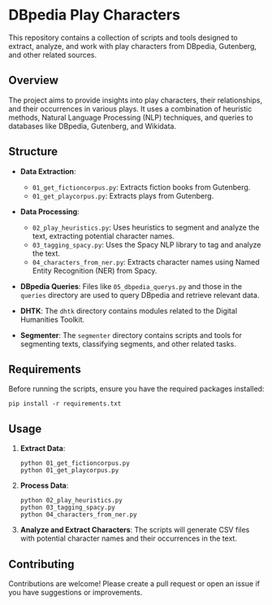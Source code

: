 # DBpedia Play Characters

This repository contains a collection of scripts and tools designed to extract, analyze, and work with play characters from DBpedia, Gutenberg, and other related sources.

## Overview

The project aims to provide insights into play characters, their relationships, and their occurrences in various plays. It uses a combination of heuristic methods, Natural Language Processing (NLP) techniques, and queries to databases like DBpedia, Gutenberg, and Wikidata.

## Structure

- **Data Extraction**:
  - `01_get_fictioncorpus.py`: Extracts fiction books from Gutenberg.
  - `01_get_playcorpus.py`: Extracts plays from Gutenberg.

- **Data Processing**:
  - `02_play_heuristics.py`: Uses heuristics to segment and analyze the text, extracting potential character names.
  - `03_tagging_spacy.py`: Uses the Spacy NLP library to tag and analyze the text.
  - `04_characters_from_ner.py`: Extracts character names using Named Entity Recognition (NER) from Spacy.

- **DBpedia Queries**: Files like `05_dbpedia_querys.py` and those in the `queries` directory are used to query DBpedia and retrieve relevant data.

- **DHTK**: The `dhtk` directory contains modules related to the Digital Humanities Toolkit.

- **Segmenter**: The `segmenter` directory contains scripts and tools for segmenting texts, classifying segments, and other related tasks.

## Requirements

Before running the scripts, ensure you have the required packages installed:

```
pip install -r requirements.txt
```

## Usage

1. **Extract Data**:
   ```
   python 01_get_fictioncorpus.py
   python 01_get_playcorpus.py
   ```

2. **Process Data**:
   ```
   python 02_play_heuristics.py
   python 03_tagging_spacy.py
   python 04_characters_from_ner.py
   ```

3. **Analyze and Extract Characters**:
   The scripts will generate CSV files with potential character names and their occurrences in the text.

## Contributing

Contributions are welcome! Please create a pull request or open an issue if you have suggestions or improvements.
